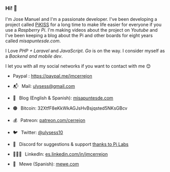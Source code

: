 ### Hi! 👋

I'm Jose Manuel and I'm a passionate developer. I've been developing a project called [PiKISS](https://github.com/jmcerrejon/PiKISS) for a long time to make life easier for everyone if you use a *Raspberry Pi*. I'm making videos about the project on *Youtube* and I've been keeping a blog about the Pi and other boards for eight years called *misapuntesde.com*.

I Love *PHP + Laravel* and *JavaScript*. *Go* is on the way. I consider myself as a *Backend and mobile dev*.

I let you with all my social networks if you want to contact with me 😊

* Paypal : https://paypal.me/jmcerrejon

* 📬⠀Mail: <ulysess@gmail.com>

* 📖⠀Blog (English & Spanish): [misapuntesde.com](https://misapuntesde.com/)

* 🟠⠀Bitcoin: 32XtfF8eKkWkAGJsHvBsjqsted5NKsGBcv

* 💰⠀Patreon: [patreon.com/cerrejon](https://www.patreon.com/cerrejon?fan_landing=true)

* 🐦⠀Twitter: [@ulysess10](https://twitter.com/ulysess10)

* 👾⠀Discord for suggestions & support [thanks to Pi Labs](https://discord.gg/Y7WFeC5) 

* 👨🏻‍💻⠀LinkedIn: [es.linkedin.com/in/jmcerrejon](https://es.linkedin.com/in/jmcerrejon/)

* 📣⠀Mewe (Spanish): [mewe.com](https://mewe.com/group/5c6bbed8f0e71669f228c457)

